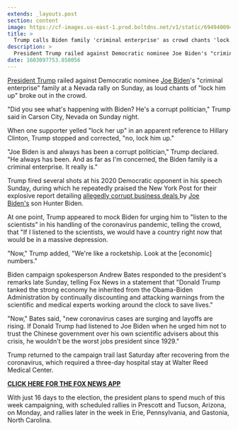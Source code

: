 ```yaml
--- 
extends: _layouts.post 
section: content 
image: https://cf-images.us-east-1.prod.boltdns.net/v1/static/694940094001/fa6a8e56-9b23-4ccd-a339-f8f7b3059ee4/8ca26c95-f298-40ae-ae71-4c8a36d07fbc/1280x720/match/image.jpg 
title: > 
  Trump calls Biden family 'criminal enterprise' as crowd chants 'lock him up' at Nevada rally 
description: > 
  President Trump railed against Democratic nominee Joe Biden's "criminal enterprise" family at a Nevada rally on Sunday, as loud chants of "lock him up" broke out in the crowd.He's a corrupt politician," Trump said in Carson City, Nevada on Sunday night.When one supporter yelled "lock her up" in an apparent reference to Hillary Clinton, Trump stopped and corrected, "no, lock him up.""Joe Biden is and always has been a corrupt politician," Trump declared.And as far as I'm concerned, the Biden family is a criminal enterprise. 
date: 1603097753.850056 
--- 
```

<div><p class="speakable"><a href="https://www.foxnews.com/category/person/donald-trump" target="_blank">President Trump</a> railed against Democratic nominee <a href="https://www.foxnews.com/category/person/joe-biden" target="_blank">Joe Biden</a>'s "criminal enterprise" family at a Nevada&#160;rally on Sunday, as loud chants of "lock him up" broke out in the crowd.</p><p class="ad gam"></p><p class="ad gam"></p><p class="ad gam"></p><p class="speakable">"Did you see what's happening&#160;with Biden?&#160;He's a corrupt politician," Trump said in&#160;Carson City, Nevada on Sunday night.</p><p>When one supporter yelled "lock her up" in an apparent reference to Hillary Clinton, Trump stopped and corrected, "no, lock him up."</p><p>"Joe Biden is and always has&#160;been a corrupt politician," Trump declared. "He always has been.&#160;And as far as I'm concerned, the&#160;Biden family is a criminal&#160;enterprise.&#160;It really is."</p><p class="ad gam"></p><p>Trump fired several shots at his 2020 Democratic opponent in his speech Sunday, during which he repeatedly&#160;praised the New York Post for their explosive report detailing <a href="https://www.foxnews.com/media/social-media-backlash-facebook-twitter-hunter-biden" target="_blank">allegedly corrupt business deals </a>by&#160;<a href="https://www.foxnews.com/category/person/joe-biden" target="_blank">Joe Biden's</a>&#160;son Hunter Biden.</p><p class="ad gam"></p><p>At one point, Trump appeared to mock Biden for urging him to "listen to the scientists" in his handling of the coronavirus pandemic, telling the crowd, that&#160;"If I listened to the scientists, we would have a country right now that would be in a massive depression.&#160;</p><p>"Now," Trump added, "We're like a rocketship. Look at the [economic] numbers."</p><p class="ad gam"></p><p>Biden campaign spokesperson Andrew Bates responded to the president's remarks late Sunday, telling Fox News in a statement that "Donald Trump tanked the strong economy he inherited from the Obama-Biden Administration by continually discounting and attacking warnings from the scientific and medical experts working around the clock to save lives."</p><p class="ad gam"></p><p>"Now," Bates said, "new coronavirus cases are surging and layoffs are rising. If Donald Trump had listened to Joe Biden when he urged him not to trust the Chinese government over his own scientific advisers about this crisis, he wouldn't be the worst jobs president since 1929."&#160;&#160;</p><p class="ad gam"></p><p>Trump returned to the campaign trail last Saturday after recovering from the coronavirus, which required a three-day hospital stay at Walter Reed Medical Center.</p><p class="ad gam"></p><p><strong><a href="https://www.foxnews.com/apps-products" target="_blank">CLICK HERE FOR THE FOX NEWS APP</a></strong></p><p>With just 16 days to the election, the president plans to&#160;spend much of this week campaigning, with scheduled&#160;rallies in Prescott and Tucson, Arizona, on Monday, and rallies later in the week in Erie, Pennsylvania, and Gastonia, North Carolina.</p></div>